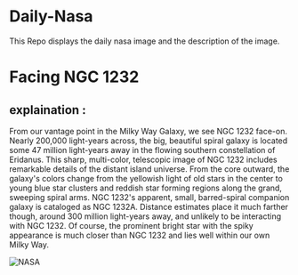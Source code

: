 # Daily-Nasa

This Repo displays the daily nasa image and the description of the image.

<!--NASA-->
# Facing NGC 1232
## explaination :

From our vantage point in the Milky Way Galaxy, we see NGC 1232 face-on. Nearly 200,000 light-years across, the big, beautiful spiral galaxy is located some 47 million light-years away in the flowing southern constellation of Eridanus. This sharp, multi-color, telescopic image of NGC 1232 includes remarkable details of the distant island universe. From the core outward, the galaxy's colors change from the yellowish light of old stars in the center to young blue star clusters and reddish star forming regions along the grand, sweeping spiral arms. NGC 1232's apparent, small, barred-spiral companion galaxy is cataloged as NGC 1232A. Distance estimates place it much farther though, around 300 million light-years away, and unlikely to be interacting with NGC 1232.  Of course, the prominent bright star with the spiky appearance is much closer than NGC 1232 and lies well within our own Milky Way.

![NASA](https://apod.nasa.gov/apod/image/2404/NGC1232_Eye_of_God_Galaxy_fullsize_2024-03-28_1024.jpg)
<!--/NASA-->
